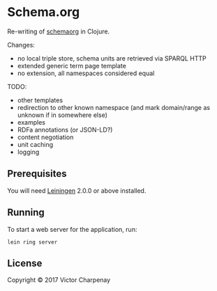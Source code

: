 # Schema.org

Re-writing of [schemaorg](https://github.com/schemaorg/schemaorg/) in Clojure.

Changes:
 - no local triple store, schema units are retrieved via SPARQL HTTP
 - extended generic term page template
 - no extension, all namespaces considered equal

TODO:
 - other templates
 - redirection to other known namespace (and mark domain/range as unknown if in somewhere else)
 - examples
 - RDFa annotations (or JSON-LD?)
 - content negotiation
 - unit caching
 - logging

## Prerequisites

You will need [Leiningen][] 2.0.0 or above installed.

[leiningen]: https://github.com/technomancy/leiningen

## Running

To start a web server for the application, run:

    lein ring server

## License

Copyright © 2017 Victor Charpenay
